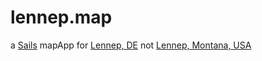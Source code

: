 # lennep.map

a [Sails](http://sailsjs.org) mapApp for [Lennep, DE](http://de.wikipedia.org/wiki/Lennep) not [Lennep, Montana, USA](http://en.wikipedia.org/wiki/Lennep,_Montana)
